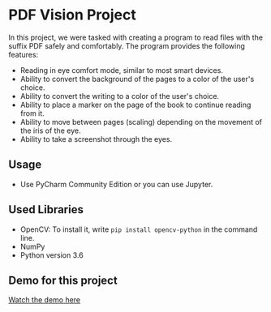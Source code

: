 # PDF Vision Project

In this project, we were tasked with creating a program to read files with the suffix PDF safely and comfortably. The program provides the following features:

- Reading in eye comfort mode, similar to most smart devices.
- Ability to convert the background of the pages to a color of the user's choice.
- Ability to convert the writing to a color of the user's choice.
- Ability to place a marker on the page of the book to continue reading from it.
- Ability to move between pages (scaling) depending on the movement of the iris of the eye.
- Ability to take a screenshot through the eyes.

## Usage

- Use PyCharm Community Edition or you can use Jupyter.
  
## Used Libraries

- OpenCV: To install it, write `pip install opencv-python` in the command line.
- NumPy
- Python version 3.6

## Demo for this project

[Watch the demo here](https://user-images.githubusercontent.com/61944554/187795720-6369a78c-dfb0-4380-bbf8-cf1c0d22085a.mp4)
